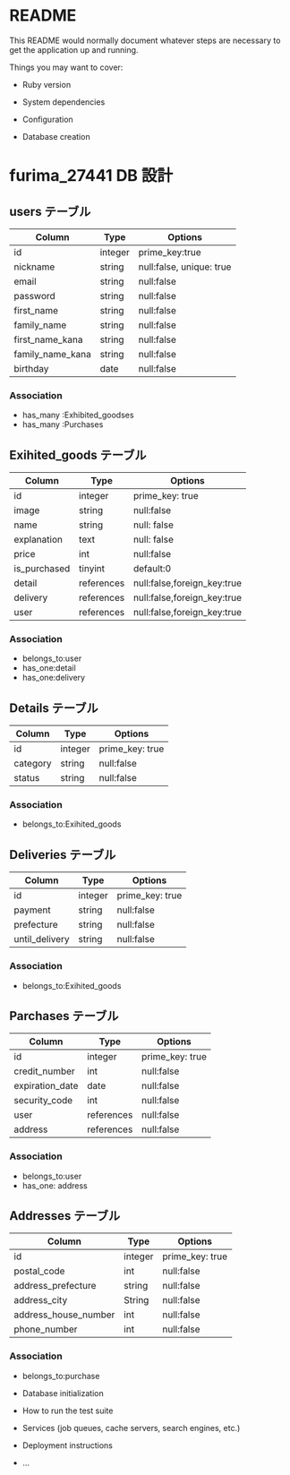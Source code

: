 # README

This README would normally document whatever steps are necessary to get the
application up and running.

Things you may want to cover:

- Ruby version

- System dependencies

- Configuration

- Database creation

# furima_27441 DB 設計

## users テーブル

| Column           | Type    | Options                  |
| ---------------- | ------- | ------------------------ |
| id               | integer | prime_key:true           |
| nickname         | string  | null:false, unique: true |
| email            | string  | null:false               |
| password         | string  | null:false               |
| first_name       | string  | null:false               |
| family_name      | string  | null:false               |
| first_name_kana  | string  | null:false               |
| family_name_kana | string  | null:false               |
| birthday         | date    | null:false               |

### Association

- has_many :Exhibited_goodses
- has_many :Purchases

## Exihited_goods テーブル

| Column       | Type       | Options                     |
| ------------ | ---------- | --------------------------- |
| id           | integer    | prime_key: true             |
| image        | string     | null:false                  |
| name         | string     | null: false                 |
| explanation  | text       | null: false                 |
| price        | int        | null:false                  |
| is_purchased | tinyint    | default:0                   |
| detail       | references | null:false,foreign_key:true |
| delivery     | references | null:false,foreign_key:true |
| user         | references | null:false,foreign_key:true |

### Association

- belongs_to:user
- has_one:detail
- has_one:delivery

## Details テーブル

| Column   | Type    | Options         |
| -------- | ------- | --------------- |
| id       | integer | prime_key: true |
| category | string  | null:false      |
| status   | string  | null:false      |

### Association

- belongs_to:Exihited_goods

## Deliveries テーブル

| Column         | Type    | Options         |
| -------------- | ------- | --------------- |
| id             | integer | prime_key: true |
| payment        | string  | null:false      |
| prefecture     | string  | null:false      |
| until_delivery | string  | null:false      |

### Association

- belongs_to:Exihited_goods

## Parchases テーブル

| Column          | Type       | Options         |
| --------------- | ---------- | --------------- |
| id              | integer    | prime_key: true |
| credit_number   | int        | null:false      |
| expiration_date | date       | null:false      |
| security_code   | int        | null:false      |
| user            | references | null:false      |
| address         | references | null:false      |

### Association

- belongs_to:user
- has_one: address

## Addresses テーブル

| Column               | Type    | Options         |
| -------------------- | ------- | --------------- |
| id                   | integer | prime_key: true |
| postal_code          | int     | null:false      |
| address_prefecture   | string  | null:false      |
| address_city         | String  | null:false      |
| address_house_number | int     | null:false      |
| phone_number         | int     | null:false      |

### Association

- belongs_to:purchase

* Database initialization

* How to run the test suite

* Services (job queues, cache servers, search engines, etc.)

* Deployment instructions

* ...
